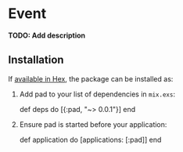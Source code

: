# Event

**TODO: Add description**

## Installation

If [available in Hex](https://hex.pm/docs/publish), the package can be installed as:

  1. Add pad to your list of dependencies in `mix.exs`:

        def deps do
          [{:pad, "~> 0.0.1"}]
        end

  2. Ensure pad is started before your application:

        def application do
          [applications: [:pad]]
        end

